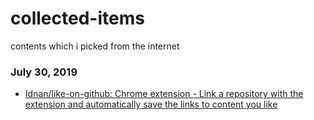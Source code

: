 # collected-items
contents which i picked from the internet

### July 30, 2019 
- [Idnan/like-on-github: Chrome extension - Link a repository with the extension and automatically save the links to content you like](https://github.com/Idnan/like-on-github) 
